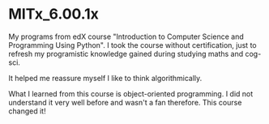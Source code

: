 # MITx_6.00.1x
My programs from edX course "Introduction to Computer Science and Programming Using Python". I took the course without certification, just to refresh my programistic knowledge gained during studying maths and cog-sci.

It helped me reassure myself I like to think algorithmically. 

What I learned from this course is object-oriented programming. I did not understand it very well before and wasn't a fan therefore. This course changed it!
